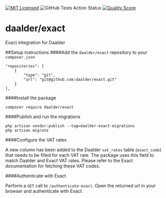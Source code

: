 [![MIT Licensed](https://img.shields.io/badge/license-MIT-brightgreen.svg?style=flat-square)](LICENSE.md)
![GitHub Tests Action Status](https://img.shields.io/github/workflow/status/daalder/exact/run-tests?label=tests)
[![Quality Score](https://img.shields.io/scrutinizer/g/Daalder/exact.svg?style=flat-square)](https://scrutinizer-ci.com/g/Daalder/exact)

# daalder/exact
Exact integration for Daalder

##Setup instructions
####Add the `daalder/exact` repository to your `composer.json`

```
"repositories": [
    {
        "type": "git",
        "url": "git@github.com:daalder/exact.git"
    }
],
```

####Install the package

``composer require daalder/exact``

####Publish and run the migrations

```
php artisan vendor:publish --tag=daalder-exact-migrations
php artisan migrate
```

####Configure the VAT rates

A new column has been added to the Daalder `vat_rates` table (`exact_code`) that needs to be filled for each VAT rate. The package uses this field to match Daalder and Exact VAT rates. Please refer to the Exact documentation for fetching these VAT codes.

####Authenticate with Exact

Perform a `GET` call to `/authenticate-exact`. Open the returned url in your browser and authenticate with Exact.
